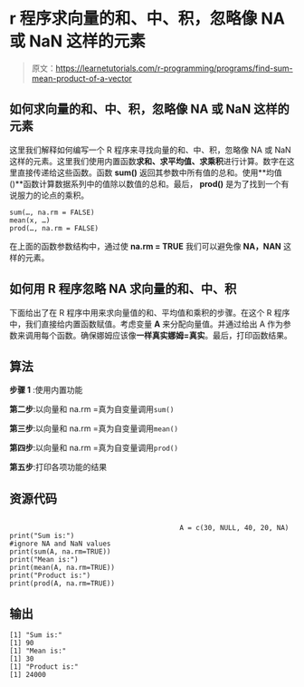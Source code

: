 # r 程序求向量的和、中、积，忽略像 NA 或 NaN 这样的元素

> 原文：<https://learnetutorials.com/r-programming/programs/find-sum-mean-product-of-a-vector>

## 如何求向量的和、中、积，忽略像 NA 或 NaN 这样的元素

这里我们解释如何编写一个 R 程序来寻找向量的和、中、积，忽略像 NA 或 NaN 这样的元素。这里我们使用内置函数**求和、求平均值、求乘积**进行计算。数字在这里直接传递给这些函数。函数 **sum()** 返回其参数中所有值的总和。使用**均值()**函数计算数据系列中的值除以数值的总和。最后， **prod()** 是为了找到一个有说服力的论点的乘积。

```
sum(…, na.rm = FALSE)
mean(x, …)
prod(…, na.rm = FALSE) 

```

在上面的函数参数结构中，通过使 **na.rm = TRUE** 我们可以避免像 **NA，NAN** 这样的元素。

## 如何用 R 程序忽略 NA 求向量的和、中、积

下面给出了在 R 程序中用来求向量值的和、平均值和乘积的步骤。在这个 R 程序中，我们直接给内置函数赋值。考虑变量 **A** 来分配向量值。并通过给出 A 作为参数来调用每个函数。确保娜姆应该像**一样真实娜姆=真实**。最后，打印函数结果。

## 算法

**步骤 1** :使用内置功能

**第二步**:以向量和 na.rm =真为自变量调用`sum()`

**第三步**:以向量和 na.rm =真为自变量调用`mean()`

**第四步**:以向量和 na.rm =真为自变量调用`prod()`

**第五步**:打印各项功能的结果

## 资源代码

```

                                          A = c(30, NULL, 40, 20, NA)
print("Sum is:")
#ignore NA and NaN values
print(sum(A, na.rm=TRUE))
print("Mean is:")
print(mean(A, na.rm=TRUE))  
print("Product is:")
print(prod(A, na.rm=TRUE))

```

## 输出

```
[1] "Sum is:"
[1] 90
[1] "Mean is:"
[1] 30
[1] "Product is:"
[1] 24000
```